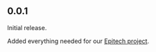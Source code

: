 ## 0.0.1

Initial release.

Added everything needed for our [Epitech project](https://github.com/tadam-m/M-Flutter-II).
